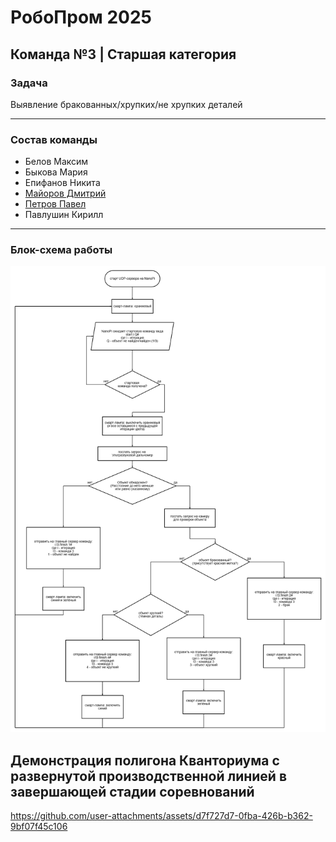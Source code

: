 # РобоПром 2025

## Команда №3 | Старшая категория

### Задача

Выявление бракованных/хрупких/не хрупких деталей

***

### Состав команды

- Белов Максим
- Быкова Мария
- Епифанов Никита
- [Майоров Дмитрий](https://github.com/ghamlet)
- [Петров Павел](https://github.com/blackkkmaster)
- Павлушин Кирилл

***

### Блок-схема работы

![Image](docs/block-scheme.png)


## Демонстрация полигона Кванториума с развернутой производственной линией в завершающей стадии соревнований


https://github.com/user-attachments/assets/d7f727d7-0fba-426b-b362-9bf07f45c106

